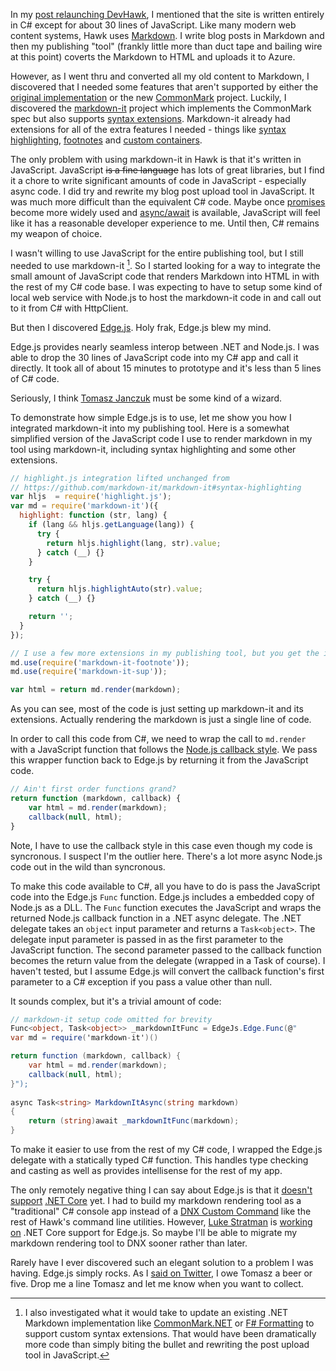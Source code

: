 In my [post relaunching DevHawk](/blog/2015/8/31/go-ahead-call-it-a-comeback), I mentioned that
the site is written entirely in C# except for about 30 lines of JavaScript. Like
many modern web content systems, Hawk uses [Markdown](https://en.wikipedia.org/wiki/Markdown).
I write blog posts in Markdown and then my publishing "tool" (frankly little more than
duct tape and bailing wire at this point) coverts the Markdown to HTML and
uploads it to Azure.
   
However, as I went thru and converted all my old content to Markdown, I 
discovered that I needed some features that aren't supported by either the [original
implementation](http://daringfireball.net/projects/markdown/) or the new 
[CommonMark](http://commonmark.org/) project. Luckily, I discovered the 
[markdown-it](https://github.com/markdown-it/markdown-it) project which implements
the CommonMark spec but also supports [syntax extensions](https://github.com/markdown-it/markdown-it#syntax-extensions).
Markdown-it already had extensions for all of the extra features I needed - things like
[syntax highlighting](https://github.com/markdown-it/markdown-it#syntax-highlighting),
[footnotes](https://github.com/markdown-it/markdown-it-footnote) and 
[custom containers](https://github.com/markdown-it/markdown-it-container).

The only problem with using markdown-it in Hawk is that it's written in JavaScript. 
JavaScript ~~is a fine language~~ has lots of great libraries, but I 
find it a chore to write significant amounts of code in JavaScript - especially async code. 
I did try and rewrite my blog post upload tool in JavaScript. 
It was much more difficult than the equivalent C# code. 
Maybe once [promises](https://github.com/lukehoban/es6features#promises) 
become more widely used and [async/await](https://github.com/tc39/ecmascript-asyncawait)
is available, JavaScript will feel like it has a reasonable developer experience to me. 
Until then, C# remains my weapon of choice. 

I wasn't willing to use JavaScript for the entire publishing tool, but I still needed 
to use markdown-it [^1]. So I started looking for a way to integrate the small amount of 
JavaScript code that renders Markdown into HTML in with the rest of my C# code base. 
I was expecting to have to setup some kind of local web service with Node.js to host
the markdown-it code in and call out to it from C# with HttpClient. 

But then I discovered [Edge.js](http://tjanczuk.github.io/edge/). Holy frak, Edge.js blew my mind. 

Edge.js provides nearly seamless interop between .NET and Node.js. 
I was able to drop the 30 lines of JavaScript code into my C# app and call it directly. 
It took all of about 15 minutes to prototype and it's less than 5 lines of C# code. 

Seriously, I think [Tomasz Janczuk](http://tomasz.janczuk.org/) must be some kind of a wizard.

To demonstrate how simple Edge.js is to use, let me show you how I integrated markdown-it 
into my publishing tool. Here is a somewhat simplified version of the JavaScript code
I use to render markdown in my tool using markdown-it, including syntax highlighting 
and some other extensions.     

```js
// highlight.js integration lifted unchanged from 
// https://github.com/markdown-it/markdown-it#syntax-highlighting
var hljs  = require('highlight.js');
var md = require('markdown-it')({
  highlight: function (str, lang) {
    if (lang && hljs.getLanguage(lang)) {
      try { 
        return hljs.highlight(lang, str).value;
      } catch (__) {}
    }

    try {
      return hljs.highlightAuto(str).value;
    } catch (__) {}

    return ''; 
  }
});

// I use a few more extensions in my publishing tool, but you get the idea
md.use(require('markdown-it-footnote'));
md.use(require('markdown-it-sup'));

var html = return md.render(markdown);
```

As you can see, most of the code is just setting up markdown-it and its extensions.
Actually rendering the markdown is just a single line of code.

In order to call this code from C#, we need to wrap the call to ```md.render``` with a 
JavaScript function that follows the [Node.js callback style](http://docs.nodejitsu.com/articles/getting-started/control-flow/what-are-callbacks).
We pass this wrapper function back to Edge.js by returning it from the JavaScript code.

```js
// Ain't first order functions grand? 
return function (markdown, callback) {
    var html = md.render(markdown);
    callback(null, html);
}
```

Note, I have to use the callback style in this case even though my code is syncronous. 
I suspect I'm the outlier here. There's a lot more async Node.js code
out in the wild than syncronous.

To make this code available to C#, all you have to do is pass the JavaScript code into the 
Edge.js ```Func``` function. Edge.js includes a embedded copy of Node.js as a DLL. 
The ```Func``` function executes the JavaScript and wraps the returned Node.js callback 
function in a .NET async delegate. The .NET delegate takes an ```object``` input 
parameter and returns a ```Task<object>```. The delegate input parameter is passed in
as the first parameter to the JavaScript function. The second parameter passed to the 
callback function becomes the return value from the delegate (wrapped in a Task of course).
I haven't tested, but I assume Edge.js will convert the callback function's first
parameter to a C# exception if you pass a value other than null.

It sounds complex, but it's a trivial amount of code: 

```csharp
// markdown-it setup code omitted for brevity
Func<object, Task<object>> _markdownItFunc = EdgeJs.Edge.Func(@"
var md = require('markdown-it')() 

return function (markdown, callback) {
    var html = md.render(markdown);
    callback(null, html);
}");
  
async Task<string> MarkdownItAsync(string markdown)
{
    return (string)await _markdownItFunc(markdown);
}
```

To make it easier to use from the rest of my C# code, I wrapped the Edge.js delegate
with a statically typed C# function. This handles type checking and casting as well as
provides intellisense for the rest of my app.

The only remotely negative thing I can say about Edge.js is that it
[doesn't support](https://github.com/tjanczuk/edge/issues/279) 
[.NET Core](http://dotnet.github.io/core/) yet. I had to build my markdown rendering 
tool as a "traditional" C# console app instead of a 
[DNX Custom Command](http://jameschambers.com/2015/08/writing-custom-commands-for-dnx-with-asp-net-5-0/)
like the rest of Hawk's command line utilities. 
However, [Luke Stratman](https://github.com/lstratman)
is [working on](https://github.com/medicomp/edge) .NET Core support for Edge.js. So maybe I'll be able to migrate my 
markdown rendering tool to DNX sooner rather than later.  

Rarely have I ever discovered such an elegant solution to a problem I was having. Edge.js 
simply rocks. As I [said on Twitter](https://twitter.com/DevHawk/status/637359972091752448), 
I owe Tomasz a beer or five. Drop me a line Tomasz and let me know when you want to collect. 

[^1]: I also investigated what it would take to update an existing .NET Markdown implementation
like [CommonMark.NET](https://github.com/Knagis/CommonMark.NET) or 
[F# Formatting](http://tpetricek.github.io/FSharp.Formatting/) to support custom syntax extensions. 
That would have been dramatically more code than simply biting the bullet and rewriting the post upload
tool in JavaScript.